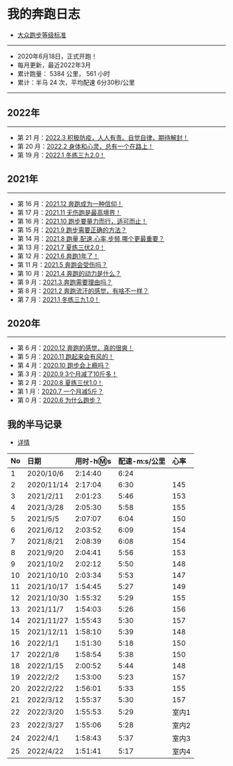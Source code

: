 
# 我的奔跑日志
- [大众跑步等级标准](./running/level.md)
***
- 2020年6月18日，正式开跑！
- 每月更新，最近2022年3月
- 累计跑量： 5384 公里， 561 小时
- 累计：半马 24 次，平均配速 6分30秒/公里
***
## 2022年
***
- 第 21 月：[2022.3 积极防疫，人人有责。自觉自律，期待解封！](./sport/month-202203.md)
- 第 20 月：[2022.2 身体和心灵，总有一个在路上！](./sport/month-202202.md)
- 第 19 月：[2022.1 冬练三九2.0！](./sport/month-202201.md)

## 2021年
***
- 第 16 月：[2021.12 奔跑成为一种信仰！](./sport/month-202112.md)
- 第 17 月：[2021.11 无伤跑是最高境界！](./sport/month-202111.md)
- 第 16 月：[2021.10 跑步要量力而行，适可而止！](./sport/month-202110.md)
- 第 15 月：[2021.9 跑步需要正确的方法？](./sport/month-202109.md)
- 第 14 月：[2021.8 跑量,配速,心率,步频,哪个更最重要？](./sport/month-202108.md)
- 第 13 月：[2021.7 夏练三伏2.0！](./sport/month-202107.md)
- 第 12 月：[2021.6 奔跑1年了！](./sport/month-202106.md)
- 第 11 月：[2021.5 奔跑会受伤吗？](./sport/month-202105.md)
- 第 10 月：[2021.4 奔跑的动力是什么？](./sport/month-202104.md)
- 第 9 月：[2021.3 奔跑需要理由吗？](./sport/month-202103.md)
- 第 8 月：[2021.2 奔跑流汗的感觉，有啥不一样？](./sport/month-202102.md)
- 第 7 月：[2021.1 冬练三九1.0！](./sport/month-202101.md)

## 2020年
***
- 第 6 月：[2020.12 奔跑的感觉，真的很爽！](./sport/month-202012.md)
- 第 5 月：[2020.11 跑起来会有风的！](./sport/month-202011.md)
- 第 4 月：[2020.10 跑步会上瘾吗？](./sport/month-202010.md)
- 第 3 月：[2020.9 3个月减了10斤多！](./sport/month-202009.md)
- 第 2 月：[2020.8 夏练三伏1.0！](./sport/month-202008.md)
- 第 1 月：[2020.7 一个月减5斤？](./sport/month-202007.md)
- 第 0 月：[2020.6 为什么跑步？](./sport/month-202006.md)

## 我的半马记录
- [详情](./running/bm.md)

|No|	日期|	  用时-h:m:s|	配速-m:s/公里|	心率|
|:----|:----|:----|:----|:----|
|1	|2020/10/6	|2:14:40	|6:24
|2	|2020/11/14	|2:17:04	|6:30	|145
|3	|2021/2/11	|2:01:23	|5:46	|153
|4	|2021/3/28	|2:05:30	|5:58	|155
|5	|2021/5/5	|2:07:07	|6:04	|150
|6	|2021/6/12	|2:03:52	|6:09	|154
|7	|2021/8/21	|2:08:39	|6:08	|154
|8	|2021/9/20	|2:04:41	|5:56	|153
|9	|2021/10/2	|2:02:12	|5:50	|148
|10	|2021/10/10	|2:03:34	|5:53	|147
|11	|2021/10/17	|1:54:45	|5:27	|149
|12	|2021/10/30	|1:55:32	|5:29	|155
|13	|2021/11/7	|1:54:03	|5:26	|156
|14	|2021/11/27	|1:55:43	|5:30	|157
|15	|2021/12/11	|1:58:10	|5:39	|148
|16	|2022/1/1	|1:51:30	|5:18	|150
|17	|2022/1/8	|1:58:54	|5:38	|150
|18	|2022/1/15	|2:00:52	|5:44	|148
|19	|2022/2/2	|1:53:00	|5:23	|157
|20	|2022/2/22	|1:56:01	|5:33	|155
|21	|2022/3/12	|1:55:37	|5:30	|157
|22	|2022/3/20	|1:55:53	|5:29	|室内1
|23	|2022/3/27	|1:55:06	|5:28	|室内2
|24 |2022/4/1   |1:58:43    |5:37	|室内3
|25 |2022/4/22  |1:51:41    |5:17	|室内4
